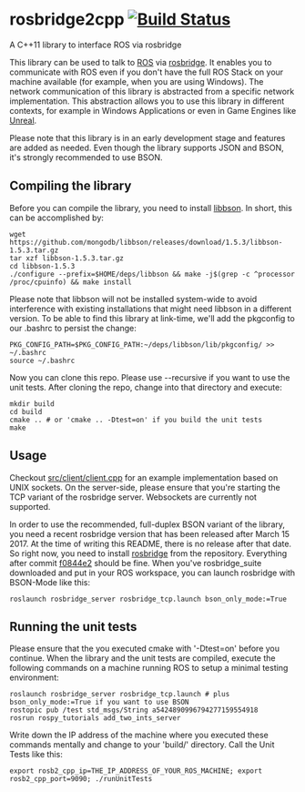 # rosbridge2cpp [![Build Status](https://travis-ci.org/Sanic/rosbridge2cpp.svg?branch=master)](https://travis-ci.org/Sanic/rosbridge2cpp)
A C++11 library to interface ROS via rosbridge

This library can be used to talk to [ROS](http://www.ros.org/) via [rosbridge](http://wiki.ros.org/rosbridge_suite).
It enables you to communicate with ROS even if you don't have the full ROS Stack on your machine available (for example, when you are using Windows).
The network communication of this library is abstracted from a specific network implementation.
This abstraction allows you to use this library in different contexts, for example in Windows Applications or even in Game Engines like [Unreal](https://www.unrealengine.com/).

Please note that this library is in an early development stage and features are added as needed. 
Even though the library supports JSON and BSON, it's strongly recommended to use BSON.

## Compiling the library

Before you can compile the library, you need to install [libbson](https://github.com/mongodb/libbson). In short, this can be accomplished by:
```
wget https://github.com/mongodb/libbson/releases/download/1.5.3/libbson-1.5.3.tar.gz
tar xzf libbson-1.5.3.tar.gz
cd libbson-1.5.3
./configure --prefix=$HOME/deps/libbson && make -j$(grep -c ^processor /proc/cpuinfo) && make install
```
Please note that libbson will not be installed system-wide to avoid interference with existing installations that might need libbson in a different version.
To be able to find this library at link-time, we'll add the pkgconfig to our .bashrc to persist the change:
```
PKG_CONFIG_PATH=$PKG_CONFIG_PATH:~/deps/libbson/lib/pkgconfig/ >> ~/.bashrc
source ~/.bashrc
```
Now you can clone this repo. Please use --recursive if you want to use the unit tests.
After cloning the repo, change into that directory and execute:
```
mkdir build
cd build
cmake .. # or 'cmake .. -Dtest=on' if you build the unit tests
make 
```

## Usage
Checkout [src/client/client.cpp](src/client/client.cpp) for an example implementation based on UNIX sockets.
On the server-side, please ensure that you're starting the TCP variant of the rosbridge server.
Websockets are currently not supported.

In order to use the recommended, full-duplex BSON variant of the library, you need a recent rosbridge version that has been released after March 15 2017. At the time of writing this README, there is no release after that date. So right now, you need to install  [rosbridge](https://github.com/RobotWebTools/rosbridge_suite) from the repository. Everything after commit [f0844e2](https://github.com/RobotWebTools/rosbridge_suite/commit/f0844e24d05ded3c4ab803dc235c339e854175e8) should be fine.
When you've rosbridge_suite downloaded and put in your ROS workspace, you can launch rosbridge with BSON-Mode like this:
```
roslaunch rosbridge_server rosbridge_tcp.launch bson_only_mode:=True
```

## Running the unit tests
Please ensure that the you executed cmake with '-Dtest=on' before you continue.
When the library and the unit tests are compiled, execute the following commands on a machine running ROS to setup a minimal testing environment:
```
roslaunch rosbridge_server rosbridge_tcp.launch # plus bson_only_mode:=True if you want to use BSON
rostopic pub /test std_msgs/String a5424890996794277159554918
rosrun rospy_tutorials add_two_ints_server
```
Write down the IP address of the machine where you executed these commands mentally and change to your 'build/' directory.
Call the Unit Tests like this:
```
export rosb2_cpp_ip=THE_IP_ADDRESS_OF_YOUR_ROS_MACHINE; export rosb2_cpp_port=9090; ./runUnitTests
```

